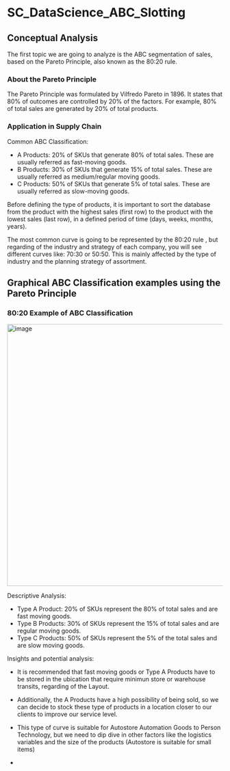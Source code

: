 # SC_DataScience_ABC_Slotting

## Conceptual Analysis

The first topic we are going to analyze is the ABC segmentation of sales, based on the Pareto Principle, also known as the 80:20 rule.

### About the Pareto Principle
The Pareto Principle was formulated by Vilfredo Pareto in 1896. It states that 80% of outcomes are controlled by 20% of the factors. For example, 80% of total sales are generated by 20% of total products.

### Application in Supply Chain

Common ABC Classification:
  - A Products: 20% of SKUs that generate 80% of total sales. These are usually referred as fast-moving goods.
  - B Products: 30% of SKUs that generate 15% of total sales. These are usually referred as medium/regular moving goods.
  - C Products: 50% of SKUs that generate 5% of total sales. These are usually referred as slow-moving goods.

Before defining the type of products, it is important to sort the database from the product with the highest sales (first row) to the product with the lowest sales (last row), in a defined period of time (days, weeks, months, years).

The most common curve is going to be represented by the 80:20 rule , but regarding of the industry and strategy of each company, you will see different curves like: 70:30 or 50:50. This is mainly affected by the type of industry and the planning strategy of assortment. 

## Graphical ABC Classification examples using the Pareto Principle

### 80:20 Example of ABC Classification

<img width="612" alt="image" src="https://github.com/user-attachments/assets/9e6d0fc3-2a74-4902-a83f-297b9c756c7b">

Descriptive Analysis:
- Type A Product: 20% of SKUs represent the 80% of total sales and are fast moving goods.
- Type B Products: 30% of SKUs represent the 15% of total sales and are regular moving goods.
- Type C Products: 50% of SKUs represent the 5% of the total sales and are slow moving goods.

Insights and potential analysis:
- It is recommended that fast moving goods or Type A Products have to be stored in the ubication that require minimun store or warehouse transits, regarding of the Layout.
- Additionally, the A Products have a high possibility of being sold, so we can decide to stock these type of products in a location closer to our clients to improve our service level.
- This type of curve is suitable for Autostore Automation Goods to Person Technology, but we need to dip dive in other factors like the logistics variables and the size of the products (Autostore is suitable for small items)

- 


















